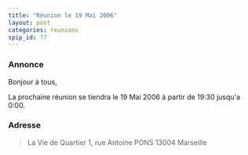 ```yaml
---
title: "Réunion le 19 Mai 2006"
layout: post
categories: reunions
spip_id: 77
---
```

### Annonce ###
Bonjour à tous,

La prochaine réunion se tiendra le 19 Mai 2006 à partir de 19:30 jusqu'a 0:00. 


### Adresse ###

> La Vie de Quartier
> 1, rue Antoine PONS
> 13004 Marseille
